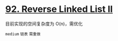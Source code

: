 # [92. Reverse Linked List II](https://leetcode.com/problems/reverse-linked-list-ii/)

目前实现的空间复杂度为 O(n)，需优化

`medium` `链表` `需重做`